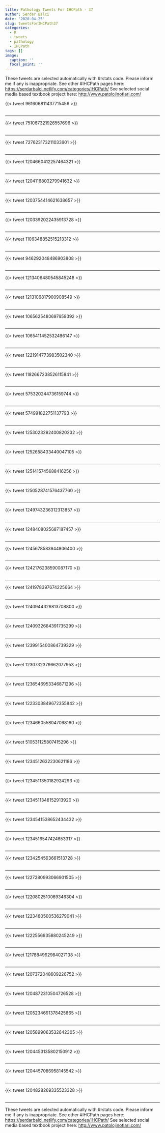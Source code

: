 ```yaml
---
title: Pathology Tweets For IHCPath - 37
author: Serdar Balci
date: '2020-04-25'
slug: tweetsForIHCPath37
categories:
  - R
  - tweets
  - pathology
  - IHCPath
tags: []
image:
  caption: ''
  focal_point: ''
---
```



These tweets are selected automatically with #rstats code. Please inform me if any is inappropriate.
See other #IHCPath pages here: https://serdarbalci.netlify.com/categories/IHCPath/ 
See selected social media based textbook project here: http://www.patolojinotlari.com/

{{< tweet 961606811437715456 >}}
<br>
<br>
<hr>
{{< tweet 751067321926557696 >}}
<br>
<br>
<hr>
{{< tweet 727623173211033601 >}}
<br>
<br>
<hr>
{{< tweet 1204660412257464321 >}}
<br>
<br>
<hr>
{{< tweet 1204116803279941632 >}}
<br>
<br>
<hr>
{{< tweet 1203754414621638657 >}}
<br>
<br>
<hr>
{{< tweet 1203392022435913728 >}}
<br>
<br>
<hr>
{{< tweet 1106348852515213312 >}}
<br>
<br>
<hr>
{{< tweet 946292048486903808 >}}
<br>
<br>
<hr>
{{< tweet 1213406480545845248 >}}
<br>
<br>
<hr>
{{< tweet 1213106817900908549 >}}
<br>
<br>
<hr>
{{< tweet 1065625480697659392 >}}
<br>
<br>
<hr>
{{< tweet 1065411452532486147 >}}
<br>
<br>
<hr>
{{< tweet 1221914773983502340 >}}
<br>
<br>
<hr>
{{< tweet 1182667238526115841 >}}
<br>
<br>
<hr>
{{< tweet 575320244736159744 >}}
<br>
<br>
<hr>
{{< tweet 574991822751137793 >}}
<br>
<br>
<hr>
{{< tweet 1253023292400820232 >}}
<br>
<br>
<hr>
{{< tweet 1252658433440047105 >}}
<br>
<br>
<hr>
{{< tweet 1251415745688416256 >}}
<br>
<br>
<hr>
{{< tweet 1250528741576437760 >}}
<br>
<br>
<hr>
{{< tweet 1249743236312313857 >}}
<br>
<br>
<hr>
{{< tweet 1248408025687187457 >}}
<br>
<br>
<hr>
{{< tweet 1245678583944806400 >}}
<br>
<br>
<hr>
{{< tweet 1242176238590087170 >}}
<br>
<br>
<hr>
{{< tweet 1241978397674225664 >}}
<br>
<br>
<hr>
{{< tweet 1240944329813708800 >}}
<br>
<br>
<hr>
{{< tweet 1240932684391735299 >}}
<br>
<br>
<hr>
{{< tweet 1239915400864739329 >}}
<br>
<br>
<hr>
{{< tweet 1230732379662077953 >}}
<br>
<br>
<hr>
{{< tweet 1236546953346871296 >}}
<br>
<br>
<hr>
{{< tweet 1223303849672355842 >}}
<br>
<br>
<hr>
{{< tweet 1234660558047068160 >}}
<br>
<br>
<hr>
{{< tweet 510531125807415296 >}}
<br>
<br>
<hr>
{{< tweet 1234512632230621186 >}}
<br>
<br>
<hr>
{{< tweet 1234511350182924293 >}}
<br>
<br>
<hr>
{{< tweet 1234511348152913920 >}}
<br>
<br>
<hr>
{{< tweet 1234541538652434432 >}}
<br>
<br>
<hr>
{{< tweet 1234516547424653317 >}}
<br>
<br>
<hr>
{{< tweet 1234254593661513728 >}}
<br>
<br>
<hr>
{{< tweet 1227280993066901505 >}}
<br>
<br>
<hr>
{{< tweet 1220802510069346304 >}}
<br>
<br>
<hr>
{{< tweet 1223480500536279041 >}}
<br>
<br>
<hr>
{{< tweet 1222556935880245249 >}}
<br>
<br>
<hr>
{{< tweet 1217884992984027138 >}}
<br>
<br>
<hr>
{{< tweet 1207372048609226752 >}}
<br>
<br>
<hr>
{{< tweet 1204872310504726528 >}}
<br>
<br>
<hr>
{{< tweet 1205234691378425865 >}}
<br>
<br>
<hr>
{{< tweet 1205899063532642305 >}}
<br>
<br>
<hr>
{{< tweet 1204453135802150912 >}}
<br>
<br>
<hr>
{{< tweet 1204457086958145542 >}}
<br>
<br>
<hr>
{{< tweet 1204828269335523328 >}}
<br>
<br>
<hr>


These tweets are selected automatically with #rstats code. Please inform me if any is inappropriate.
See other #IHCPath pages here: https://serdarbalci.netlify.com/categories/IHCPath/ 
See selected social media based textbook project here: http://www.patolojinotlari.com/
